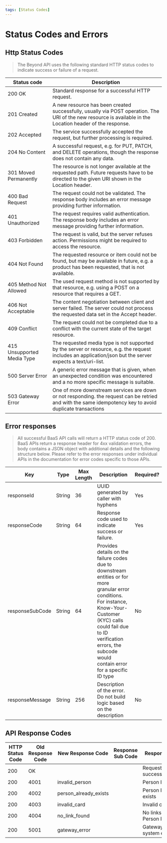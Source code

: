 ```yaml
---
tags: [Status Codes]
---
```


# Status Codes and Errors



## Http Status Codes
<!-- theme: info -->

> The Beyond API uses the following standard HTTP status codes to indicate success or failure of a request.

Status code	| Description |
|-----------|-------------|
200 OK	| Standard response for a successful HTTP request.
201 Created	| A new resource has been created successfully, usually via POST operation. The URI of the new resource is available in the Location header of the response.
202 Accepted	| The service successfully accepted the request, but further processing is required.
204 No Content	| A successful request, e.g. for PUT, PATCH, and DELETE operations, though the response does not contain any data.
301 Moved Permanently	| The resource is not longer available at the requested path. Future requests have to be directed to the given URI shown in the Location header.
400 Bad Request	| The request could not be validated. The response body includes an error message providing further information.
401 Unauthorized	| The request requires valid authentication. The response body includes an error message providing further information.
403 Forbidden	| The request is valid, but the server refuses action. Permissions might be required to access the resource.
404 Not Found	| The requested resource or item could not be found, but may be available in future, e.g. a product has been requested, that is not available.
405 Method Not Allowed	| The used request method is not supported by that resource, e.g. using a POST on a resource that requires a GET.
406 Not Acceptable	| The content negotiation between client and server failed. The server could not process the requested data set in the Accept header.
409 Conflict	| The request could not be completed due to a conflict with the current state of the target resource.
415 Unsupported Media Type	| The requested media type is not supported by the server or resource, e.g. the request includes an application/json but the server expects a text/uri-list.
500 Server Error	| A generic error message that is given, when an unexpected condition was encountered and a no more specific message is suitable.
503 Gateway Error	| One of more downstream services are down or not responding. the request can be retried and with the same idempotency key to avoid duplicate transactions

## Error responses
<!-- theme: info -->
> All successful BaaS API calls will return a HTTP status code of 200. BaaS APIs return a response header for 4xx validation errors, the body contains a JSON object with additional details and the following structure below. Please refer to the error responses under individual APIs in the documentation for error codes specific to those APIs.

Key  | Type | Max Length | Description | Required?
|---------|----------|---------|---------|---------|
responseId | String | 36 | UUID generated by caller with hyphens | Yes
responseCode | String | 64 | Response code used to indicate success or failure.  | Yes
responseSubCode | String | 64 | Provides details on the failure codes due to downstream entities or for more granular error conditions. For instance, Know-Your-Customer (KYC) calls could fail due to ID verification errors, the subcode would contain error for a specific ID type | No
responseMessage | String | 256 | Description of the error. Do not build logic based on the description | No

## API Response Codes
HTTP Status Code  | Old Response Code | New Response Code | Response Sub Code | Response Message |
|-----------------|-------------------|-------------------|-------------------|------------------|
200               |  OK               |                   |                   | Request completed successfully
200               |  4001             | invalid_person    |                   | Person ID not found
200               |  4002             | person_already_exists|                | Person ID already exists
200               |  4003             | invalid_card      |                   | Invalid card data
200               |  4004             | no_link_found     |                   | No links exist for Person ID
200               |  5001             | gateway_error     |                   | Gateway/Downstream system error

